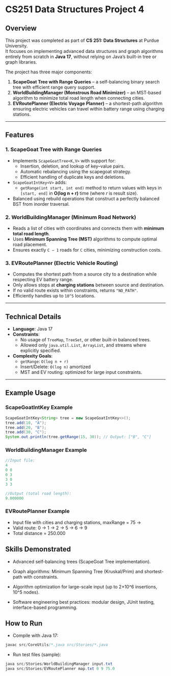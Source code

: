 # CS251 Data Structures Project 4  

## Overview  
This project was completed as part of **CS 251: Data Structures** at Purdue University.  
It focuses on implementing advanced data structures and graph algorithms entirely from scratch in **Java 17**, without relying on Java’s built-in tree or graph libraries.  

The project has three major components:  
1. **ScapeGoat Tree with Range Queries** – a self-balancing binary search tree with efficient range query support.  
2. **WorldBuildingManager (Monstrous Road Minimizer)** – an MST-based algorithm to minimize total road length when connecting cities.  
3. **EVRoutePlanner (Electric Voyage Planner)** – a shortest-path algorithm ensuring electric vehicles can travel within battery range using charging stations.  

---

## Features  

### 1. ScapeGoat Tree with Range Queries  
- Implements `ScapeGoatTree<K,V>` with support for:  
  - Insertion, deletion, and lookup of key–value pairs.  
  - Automatic rebalancing using the scapegoat strategy.  
  - Efficient handling of duplicate keys and deletions.  
- `ScapeGoatIntKey<V>` adds:  
  - `getRange(int start, int end)` method to return values with keys in `[start, end]` in **O(log n + r)** time (where *r* is result size).  
- Balanced using rebuild operations that construct a perfectly balanced BST from inorder traversal.  

### 2. WorldBuildingManager (Minimum Road Network)  
- Reads a list of cities with coordinates and connects them with **minimum total road length**.  
- Uses **Minimum Spanning Tree (MST)** algorithms to compute optimal road placement.  
- Ensures exactly `C − 1` roads for `C` cities, minimizing construction costs.  

### 3. EVRoutePlanner (Electric Vehicle Routing)  
- Computes the shortest path from a source city to a destination while respecting EV battery range.  
- Only allows stops at **charging stations** between source and destination.  
- If no valid route exists within constraints, returns `"NO_PATH"`.  
- Efficiently handles up to `10^5` locations.  

---

## Technical Details  
- **Language**: Java 17  
- **Constraints**:  
  - No usage of `TreeMap`, `TreeSet`, or other built-in balanced trees.  
  - Allowed only `java.util.List`, `ArrayList`, and streams where explicitly specified.  
- **Complexity Goals**:  
  - `getRange`: `O(log n + r)`  
  - Insert/Delete: `O(log n)` amortized  
  - MST and EV routing: optimized for large input constraints.  

---

## Example Usage  

### ScapeGoatIntKey Example
```java
ScapeGoatIntKey<String> tree = new ScapeGoatIntKey<>();
tree.add(10, "A");
tree.add(20, "B");
tree.add(30, "C");
System.out.println(tree.getRange(15, 30)); // Output: ["B", "C"]
```

### WorldBuildingManager Example
```java
//Input file:
4
0 0
0 3
3 0
3 3

//Output (total road length):
9.000000
```

### EVRoutePlanner Example

- Input file with cities and charging stations, maxRange = 75 →
- Valid route: 0 → 1 → 2 → 5 → 6 → 9
- Total distance = 250.000

## Skills Demonstrated

- Advanced self-balancing trees (ScapeGoat Tree implementation).

- Graph algorithms: Minimum Spanning Tree (Kruskal/Prim) and shortest-path with constraints.

- Algorithm optimization for large-scale input (up to 2×10^6 insertions, 10^5 nodes).

- Software engineering best practices: modular design, JUnit testing, interface-based programming.

## How to Run

- Compile with Java 17:
```java
javac src/CoreUtils/*.java src/Stories/*.java
```

- Run test files (sample):
```java
java src/Stories/WorldBuildingManager input.txt
java src/Stories/EVRoutePlanner map.txt 0 9 75.0
```
